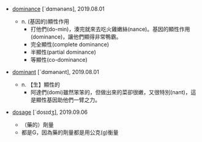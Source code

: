 - [dominance](https://tw.dictionary.search.yahoo.com/search?p=dominance) [ˋdɑmənəns], 2019.08.01
  - n. (基因的)顯性作用
     - 打他們(do-min)，湊完就來去吃火雞嫩絲(nance)。基因的顯性作用(dominance)，讓他們顯得非常鴨霸。
     - 完全顯性(complete dominance)
     - 半顯性(partial dominance)
     - 等顯性(co-dominance)
     
- [dominant](https://tw.dictionary.search.yahoo.com/search?p=dominant) [ˋdɑmənənt], 2019.08.01
  - n. 【生】顯性的
     - 阿達們(domi)雖然笨笨的，但做出來的菜卻很嫩，又很特別(nant)，這是顯性基因助他們一臂之力。
     
- [dosage](https://tw.dictionary.search.yahoo.com/search?p=dosage) [ˋdosɪdʒ], 2019.09.06
  - （藥的）劑量
  - 都是G，因為藥的劑量都是用公克(g)衡量
